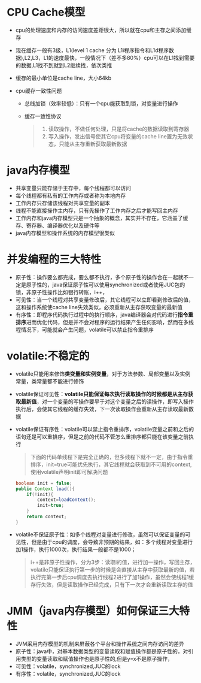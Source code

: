 # CPU Cache模型

- cpu的处理速度和内存的访问速度差距很大，所以就在cpu和主存之间添加缓存

- 现在缓存一般有3级，L1(level 1 cache 分为 L1i程序指令和L1d程序数据),L2,L3，L1的速度最快，一般情况下（差不多80%）cpu可以在L1找到需要的数据,L1找不到就到L2继续找，依次类推

- 缓存的最小单位是cache line，大小64kb

- cpu缓存一致性问题

  - 总线加锁（效率较低）：只有一个cpu能获取到锁，对变量进行操作

  - 缓存一致性协议

    > 1. 读取操作，不做任何处理，只是将cache的数据读取到寄存器
    > 2. 写入操作，发出信号使其它cpu将变量的cache line置为无效状态，只能从主存重新获取最新数据

# java内存模型

- 共享变量只能存储于主存中，每个线程都可以访问
- 每个线程都有私有的工作内存或者称为本地内存
- 工作内存只存储该线程对共享变量的副本
- 线程不能直接操作主内存，只有先操作了工作内存之后才能写回主内存
- 工作内存和java内存模型只是一个抽象的概念，其实并不存在，它涵盖了缓存、寄存器、编译器优化以及硬件等
- java内存模型和操作系统的内存模型很类似

# 并发编程的三大特性

- 原子性：操作要么都完成，要么都不执行，多个原子性的操作合在一起就不一定是原子性的，java保证原子性可以使用synchronized或者使用JUC包的锁，非原子性操作比如银行转账，i++，
- 可见性：当一个线程对共享变量修改后，其它线程可以立即看到修改后的值，这和操作系统使cache line失效类似，必须重新从主存获取变量的最新值
- 有序性：即程序代码执行过程中的执行顺序，java编译器会对代码进行**指令重排序**进而优化代码，但是并不会对程序的运行结果产生任何影响，然而在多线程情况下，可能就会产生问题，volatile可以禁止指令重排序

# volatile:不稳定的

- volatile只能用来修饰**类变量和实例变量**，对于方法参数、局部变量以及实例常量，类常量都不能进行修饰

- volatile保证可见性：**volatile只能保证每次执行读取操作的时候都是从主存获取最新值**，对一个变量的写操作要早于对这个变量之后的读操作，即写入操作执行后，会使其它线程的缓存失效，下一次读取操作会重新从主存读取最新数据

- volatile保证有序性：volatile可以禁止指令重排序，volatile变量之前和之后的语句还是可以重排序，但是之前的代码不管怎么重排序都只能在该变量之前执行

  > 下面的代码单线程下是完全正确的，但多线程下就不一定，由于指令重排序，init=true可能优先执行，其它线程就会获取到不可用的context,使用volatile声明init即可解决问题

  ```java
  boolean init = false;
  public Context load(){
      if(!init){
          context=loadContext();
          init=true;
      }
      return context;
  }
  ```

- volatile不保证原子性：如多个线程对变量进行修改，虽然可以保证变量的可见性，但是由于cpu的调度，会导致非预期的结果，如：多个线程对变量进行加1操作，执行1000次，执行结果一般都不是1000；

  > i++是非原子性操作，分为3步：读取i的值，进行加一操作，写回主存，volatile只能保证执行第一步的时候是会直接从主存中获取最新的值，若执行完第一步后cpu调度去执行线程2进行了加1操作，虽然会使线程1缓存行失效，但是读取操作已经完成，只有下一次才会重新读取主存的值

# JMM（java内存模型）如何保证三大特性

- JVM采用内存模型的机制来屏蔽各个平台和操作系统之间内存访问的差异
- 原子性：java中，对基本数据类型的变量读取和赋值操作都是原子性的，对引用类型的变量读取和赋值操作也是原子性的,但是y=x不是原子操作，
- 可见性：volatile，synchronized,JUC的lock
- 有序性：volatile，synchronized,JUC的lock